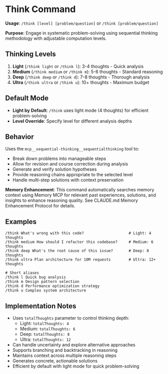 # Think Command

**Usage**: `/think [level] [problem/question]` or `/think [problem/question]`

**Purpose**: Engage in systematic problem-solving using sequential thinking methodology with adjustable computation levels.

## Thinking Levels

1. **Light** (`/think light` or `/think l`): 3-4 thoughts - Quick analysis
2. **Medium** (`/think medium` or `/think m`): 5-6 thoughts - Standard reasoning
3. **Deep** (`/think deep` or `/think d`): 7-8 thoughts - Thorough analysis
4. **Ultra** (`/think ultra` or `/think u`): 10+ thoughts - Maximum budget

## Default Mode

- **Light by Default**: `/think` uses light mode (4 thoughts) for efficient problem-solving
- **Level Override**: Specify level for different analysis depths

## Behavior

Uses the `mcp__sequential-thinking__sequentialthinking` tool to:
- Break down problems into manageable steps
- Allow for revision and course correction during analysis
- Generate and verify solution hypotheses
- Provide reasoning chains appropriate to the selected level
- Handle multi-step solutions with context preservation

**Memory Enhancement**: This command automatically searches memory context using Memory MCP for relevant past experiences, solutions, and insights to enhance reasoning quality. See CLAUDE.md Memory Enhancement Protocol for details.

## Examples

```
/think What's wrong with this code?                    # Light: 4 thoughts
/think medium How should I refactor this codebase?     # Medium: 6 thoughts
/think deep What's the root cause of this issue?       # Deep: 8 thoughts
/think ultra Plan architecture for 10M requests        # Ultra: 12+ thoughts

# Short aliases
/think l Quick bug analysis
/think m Design pattern selection
/think d Performance optimization strategy
/think u Complex system architecture
```

## Implementation Notes

- Uses `totalThoughts` parameter to control thinking depth:
  - Light: `totalThoughts: 4`
  - Medium: `totalThoughts: 6`
  - Deep: `totalThoughts: 8`
  - Ultra: `totalThoughts: 12`
- Can handle uncertainty and explore alternative approaches
- Supports branching and backtracking in reasoning
- Maintains context across multiple reasoning steps
- Generates concrete, actionable solutions
- Efficient by default with light mode for quick problem-solving
